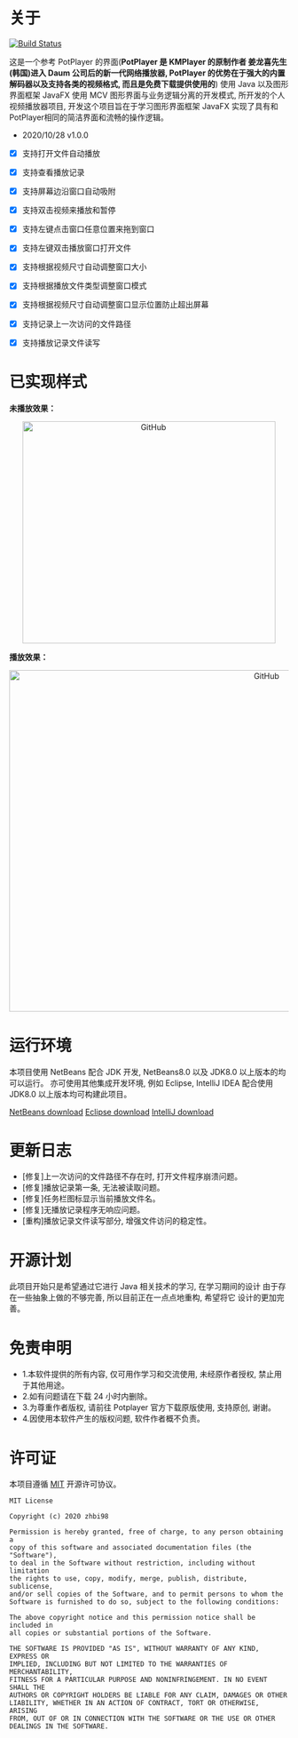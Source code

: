
# 关于

[![Build Status](https://travis-ci.com/zhbi98/PotPlayer.svg?branch=master)](https://travis-ci.com/zhbi98/PotPlayer)

这是一个参考 PotPlayer 的界面(**PotPlayer 是 KMPlayer 的原制作者
姜龙喜先生(韩国)进入 Daum 公司后的新一代网络播放器, PotPlayer
的优势在于强大的内置解码器以及支持各类的视频格式, 而且是免费下载提供使用的**) 
使用 Java 以及图形界面框架 JavaFX 使用 MCV 图形界面与业务逻辑分离的开发模式, 
所开发的个人视频播放器项目, 开发这个项目旨在于学习图形界面框架 JavaFX 
实现了具有和 PotPlayer相同的简洁界面和流畅的操作逻辑。

- 2020/10/28 v1.0.0
- [x] 支持打开文件自动播放
- [x] 支持查看播放记录
- [x] 支持屏幕边沿窗口自动吸附
- [x] 支持双击视频来播放和暂停
- [x] 支持左键点击窗口任意位置来拖到窗口
- [x] 支持左键双击播放窗口打开文件
- [x] 支持根据视频尺寸自动调整窗口大小
- [x] 支持根据播放文件类型调整窗口模式
- [x] 支持根据视频尺寸自动调整窗口显示位置防止超出屏幕
- [x] 支持记录上一次访问的文件路径
- [x] 支持播放记录文件读写


# 已实现样式
**未播放效果：**

<div align=center><img align="center" src="https://github.com/zhbi98/PotPlayer/blob/master/logo/20210509181933630.jpg" alt="GitHub" title="GitHub,Social Coding" width="456" height="400"/></div>

**播放效果：**

<div align=center><img align="center" src="https://github.com/zhbi98/PotPlayer/blob/master/logo/20210509182256488.jpg" alt="GitHub" title="GitHub,Social Coding" width="912" height="615"/></div>


# 运行环境
本项目使用 NetBeans 配合 JDK 开发, NetBeans8.0 以及 JDK8.0 以上版本的均可以运行。
亦可使用其他集成开发环境, 例如 Eclipse, IntelliJ IDEA 配合使用 JDK8.0 以上版本均可构建此项目。

[NetBeans download](https://netbeans.apache.org//)
[Eclipse download](https://www.eclipse.org/downloads/)
[IntelliJ download](https://www.jetbrains.com/zh-cn/idea/promo/)


# 更新日志
- [修复]上一次访问的文件路径不存在时, 打开文件程序崩溃问题。
- [修复]播放记录第一条, 无法被读取问题。
- [修复]任务栏图标显示当前播放文件名。
- [修复]无播放记录程序无响应问题。
- [重构]播放记录文件读写部分, 增强文件访问的稳定性。


# 开源计划
此项目开始只是希望通过它进行 Java 相关技术的学习, 在学习期间的设计
由于存在一些抽象上做的不够完善, 所以目前正在一点点地重构, 希望将它
设计的更加完善。


# 免责申明
- 1.本软件提供的所有内容, 仅可用作学习和交流使用, 未经原作者授权, 禁止用于其他用途。
- 2.如有问题请在下载 24 小时内删除。
- 3.为尊重作者版权, 请前往 Potplayer 官方下载原版使用, 支持原创, 谢谢。
- 4.因使用本软件产生的版权问题, 软件作者概不负责。


# 许可证

本项目遵循 [MIT](https://opensource.org/licenses/MIT) 开源许可协议。

```
MIT License

Copyright (c) 2020 zhbi98

Permission is hereby granted, free of charge, to any person obtaining a
copy of this software and associated documentation files (the "Software"),
to deal in the Software without restriction, including without limitation
the rights to use, copy, modify, merge, publish, distribute, sublicense,
and/or sell copies of the Software, and to permit persons to whom the
Software is furnished to do so, subject to the following conditions:

The above copyright notice and this permission notice shall be included in
all copies or substantial portions of the Software.

THE SOFTWARE IS PROVIDED "AS IS", WITHOUT WARRANTY OF ANY KIND, EXPRESS OR
IMPLIED, INCLUDING BUT NOT LIMITED TO THE WARRANTIES OF MERCHANTABILITY,
FITNESS FOR A PARTICULAR PURPOSE AND NONINFRINGEMENT. IN NO EVENT SHALL THE
AUTHORS OR COPYRIGHT HOLDERS BE LIABLE FOR ANY CLAIM, DAMAGES OR OTHER
LIABILITY, WHETHER IN AN ACTION OF CONTRACT, TORT OR OTHERWISE, ARISING
FROM, OUT OF OR IN CONNECTION WITH THE SOFTWARE OR THE USE OR OTHER
DEALINGS IN THE SOFTWARE.
```
